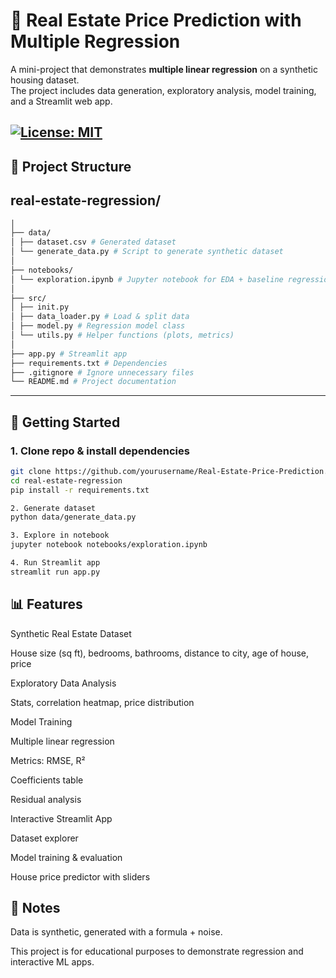 # 🏡 Real Estate Price Prediction with Multiple Regression

A mini-project that demonstrates **multiple linear regression** on a synthetic housing dataset.  
The project includes data generation, exploratory analysis, model training, and a Streamlit web app.

[![License: MIT](https://img.shields.io/badge/License-MIT-yellow.svg)](LICENSE)
---

## 📂 Project Structure

## real-estate-regression/
```Bash 
│
├── data/
│ ├── dataset.csv # Generated dataset
│ └── generate_data.py # Script to generate synthetic dataset
│
├── notebooks/
│ └── exploration.ipynb # Jupyter notebook for EDA + baseline regression
│
├── src/
│ ├── init.py
│ ├── data_loader.py # Load & split data
│ ├── model.py # Regression model class
│ └── utils.py # Helper functions (plots, metrics)
│
├── app.py # Streamlit app
├── requirements.txt # Dependencies
├── .gitignore # Ignore unnecessary files
└── README.md # Project documentation

````
-----

## 🚀 Getting Started

### 1. Clone repo & install dependencies
```bash
git clone https://github.com/yourusername/Real-Estate-Price-Prediction.git
cd real-estate-regression
pip install -r requirements.txt

2. Generate dataset
python data/generate_data.py

3. Explore in notebook
jupyter notebook notebooks/exploration.ipynb

4. Run Streamlit app
streamlit run app.py
```
## 📊 Features

Synthetic Real Estate Dataset

House size (sq ft), bedrooms, bathrooms, distance to city, age of house, price

Exploratory Data Analysis

Stats, correlation heatmap, price distribution

Model Training

Multiple linear regression

Metrics: RMSE, R²

Coefficients table

Residual analysis

Interactive Streamlit App

Dataset explorer

Model training & evaluation

House price predictor with sliders



## 📌 Notes

Data is synthetic, generated with a formula + noise.

This project is for educational purposes to demonstrate regression and interactive ML apps.
